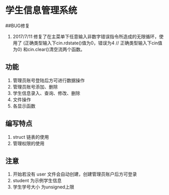 # 学生信息管理系统

##BUG修复
1. 2017/7/11 修复了在主菜单下任意输入非数字错误指令所造成的无限循环，使用了 (正确类型输入下cin.rdstate()值为0，错误为4 // 正确类型输入下cin值为0) 和cin.clear()清空流两个函数。


## 功能
1. 管理员账号登陆后方可进行数据操作
2. 管理员账号添加、删除
3. 学生信息录入、查询、修改、删除
4. 文件操作
5. 各显示函数

## 编写特点
1. struct 链表的使用
2. 管理权限的使用

## 注意
1. 开始若没有 user 文件会自动创建，创建管理员账户后方可登录
2. student 为示例学生信息
3. 学生学号大小 为unsigned上限
